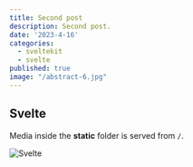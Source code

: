```yaml
---
title: Second post
description: Second post.
date: '2023-4-16'
categories:
  - sveltekit
  - svelte
published: true
image: "/abstract-6.jpg"
---
```


## Svelte

Media inside the **static** folder is served from `/`.

![Svelte](favicon.png)

